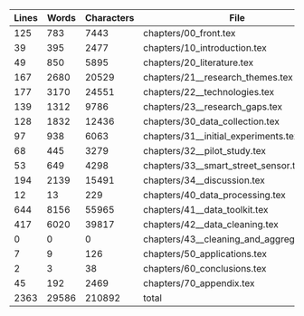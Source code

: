 Lines|Words|Characters|File
---|---|---|---
125|783|7443|chapters/00_front.tex
39|395|2477|chapters/10_introduction.tex
49|850|5895|chapters/20_literature.tex
167|2680|20529|chapters/21__research_themes.tex
177|3170|24551|chapters/22__technologies.tex
139|1312|9786|chapters/23__research_gaps.tex
128|1832|12436|chapters/30_data_collection.tex
97|938|6063|chapters/31__initial_experiments.tex
68|445|3279|chapters/32__pilot_study.tex
53|649|4298|chapters/33__smart_street_sensor.tex
194|2139|15491|chapters/34__discussion.tex
12|13|229|chapters/40_data_processing.tex
644|8156|55965|chapters/41__data_toolkit.tex
417|6020|39817|chapters/42__data_cleaning.tex
0|0|0|chapters/43__cleaning_and_aggregation.tex
7|9|126|chapters/50_applications.tex
2|3|38|chapters/60_conclusions.tex
45|192|2469|chapters/70_appendix.tex
2363|29586|210892|total
